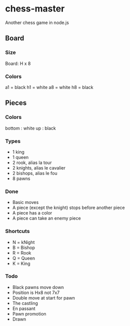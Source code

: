 # chess-master

Another chess game in node.js


## Board

### Size

Board: H x 8

### Colors

a1 = black
h1 = white
a8 = white
h8 = black

## Pieces

### Colors

bottom : white
up : black

### Types

* 1 king
* 1 queen
* 2 rook, alias la tour
* 2 knights, alias le cavalier
* 2 bishops, alias le fou
* 8 pawns

### Done

* Basic moves
* A piece (except the knight) stops before another piece
* A piece has a color
* A piece can take an enemy piece

### Shortcuts
* N = kNight
* B = Bishop
* R = Rook
* Q = Queen
* K = King

### Todo

* Black pawns move down
* Position is Hx8 not 7x7
* Double move at start for pawn
* The castling
* En passant
* Pawn promotion
* Drawn
